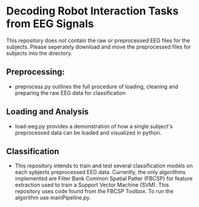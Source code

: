 # Decoding Robot Interaction Tasks from EEG Signals

This repository does not contain the raw or preprocessed EEG files for the subjects. Please seperately download and move the preprocessed files for subjects into the directory.

## Preprocessing:

- preprocess.py outlines the full procedure of loading, cleaning and preparing the raw EEG data for classification

## Loading and Analysis

- load-eeg.py provides a demonstration of how a single subject's preprocessed data can be loaded and visualized in python.

## Classification

- This repository intends to train and test several classification models on each sybjects preprocessed EEG data. Currently, the only algorithms implemented are Filter Bank Common Spatial Patter (FBCSP) for feature extraction used to train a Support Vector Machine (SVM). This repository uses code found from the FBCSP Toolbox. To run the algorithm use mainPipeline.py.

